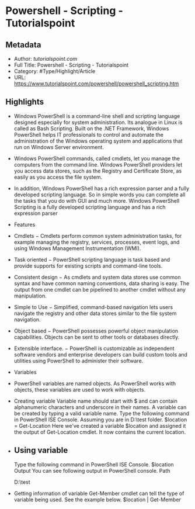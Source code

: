 # Powershell - Scripting - Tutorialspoint

## Metadata

* Author: *tutorialspoint.com*
* Full Title: Powershell - Scripting - Tutorialspoint
* Category: #Type/Highlight/Article
* URL: https://www.tutorialspoint.com/powershell/powershell_scripting.htm

## Highlights

* Windows PowerShell is a command-line shell and scripting language designed especially for system administration. Its analogue in Linux is called as Bash Scripting. Built on the .NET Framework, Windows PowerShell helps IT professionals to control and automate the administration of the Windows operating system and applications that run on Windows Server environment.
* Windows PowerShell commands, called cmdlets, let you manage the computers from the command line. Windows PowerShell providers let you access data stores, such as the Registry and Certificate Store, as easily as you access the file system.
* In addition, Windows PowerShell has a rich expression parser and a fully developed scripting language. So in simple words you can complete all the tasks that you do with GUI and much more. Windows PowerShell Scripting is a fully developed scripting language and has a rich expression parser
* Features
* Cmdlets − Cmdlets perform common system administration tasks, for example managing the registry, services, processes, event logs, and using Windows Management Instrumentation (WMI).
* Task oriented − PowerShell scripting language is task based and provide supports for existing scripts and command-line tools.
* Consistent design − As cmdlets and system data stores use common syntax and have common naming conventions, data sharing is easy. The output from one cmdlet can be pipelined to another cmdlet without any manipulation.
* Simple to Use − Simplified, command-based navigation lets users navigate the registry and other data stores similar to the file system navigation.
* Object based − PowerShell possesses powerful object manipulation capabilities. Objects can be sent to other tools or databases directly.
* Extensible interface. − PowerShell is customizable as independent software vendors and enterprise developers can build custom tools and utilities using PowerShell to administer their software.
* Variables
* PowerShell variables are named objects. As PowerShell works with objects, these variables are used to work with objects.
* Creating variable
  Variable name should start with $ and can contain alphanumeric characters and underscore in their names. A variable can be created by typing a valid variable name.
  Type the following command in PowerShell ISE Console. Assuming you are in D:\test folder.
  $location = Get-Location
  Here we've created a variable $location and assigned it the output of Get-Location cmdlet. It now contains the current location.
* ## Using variable
  Type the following command in PowerShell ISE Console.
  $location
  Output
  You can see following output in PowerShell console.
  Path
  
  D:\test
* Getting information of variable
  Get-Member cmdlet can tell the type of variable being used. See the example below.
  $location | Get-Member
